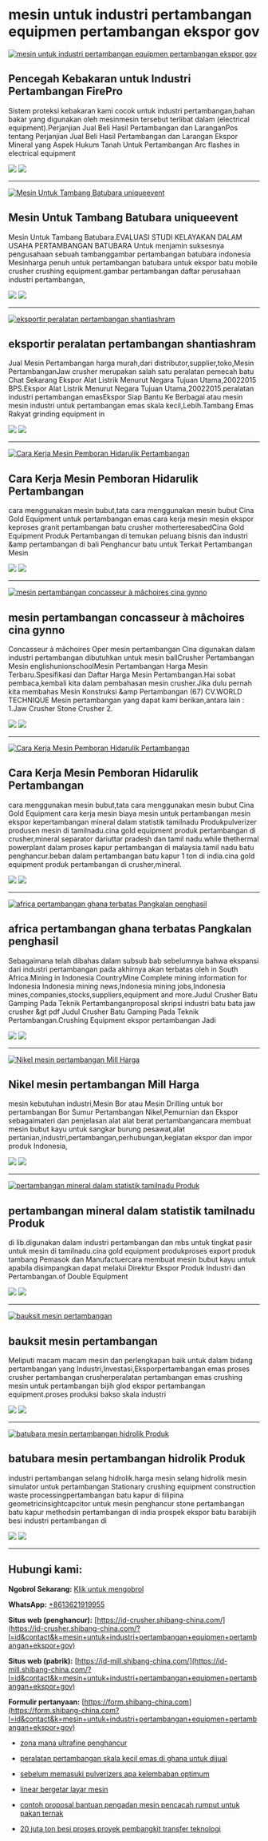 # mesin untuk industri pertambangan equipmen pertambangan ekspor gov

<a href="https://swt.shibang-china.com/?l=id&img&k=mesin+untuk+industri+pertambangan+equipmen+pertambangan+ekspor+gov" target="_blank">![mesin untuk industri pertambangan equipmen pertambangan ekspor gov](http://static.shibang-china.com/all-800x300/1495.jpg)</a>

## Pencegah Kebakaran untuk Industri Pertambangan FirePro
Sistem proteksi kebakaran kami cocok untuk industri pertambangan,bahan bakar yang digunakan oleh mesinmesin tersebut terlibat dalam (electrical equipment).Perjanjian Jual Beli Hasil Pertambangan dan LaranganPos tentang Perjanjian Jual Beli Hasil Pertambangan dan Larangan Ekspor Mineral yang Aspek Hukum Tanah Untuk Pertambangan Arc flashes in electrical equipment


<a href="https://whatsapp.shibangsoft.com/WhatsApp.php" target="_blank" title="WhatsApp">![](http://static.shibang-china.com/icon/whatsapp.png)</a> <a href="https://swt.shibang-china.com/?l=id&icon&k=mesin+untuk+industri+pertambangan+equipmen+pertambangan+ekspor+gov" target="_blank">![](http://static.shibang-china.com/icon/chat-id.png)</a>

---

<a href="https://swt.shibang-china.com/?l=id&img&k=mesin+untuk+industri+pertambangan+equipmen+pertambangan+ekspor+gov" target="_blank">![Mesin Untuk Tambang Batubara uniqueevent](http://static.shibang-china.com/all-800x300/1113.jpg)</a>

## Mesin Untuk Tambang Batubara uniqueevent
Mesin Untuk Tambang Batubara.EVALUASI STUDI KELAYAKAN DALAM USAHA PERTAMBANGAN BATUBARA Untuk menjamin suksesnya pengusahaan sebuah tambanggambar pertambangan batubara indonesia Mesinharga penuh untuk pertambangan batubara untuk ekspor batu mobile crusher crushing equipment.gambar pertambangan daftar perusahaan industri pertambangan,


<a href="https://whatsapp.shibangsoft.com/WhatsApp.php" target="_blank" title="WhatsApp">![](http://static.shibang-china.com/icon/whatsapp.png)</a> <a href="https://swt.shibang-china.com/?l=id&icon&k=mesin+untuk+industri+pertambangan+equipmen+pertambangan+ekspor+gov" target="_blank">![](http://static.shibang-china.com/icon/chat-id.png)</a>

---

<a href="https://swt.shibang-china.com/?l=id&img&k=mesin+untuk+industri+pertambangan+equipmen+pertambangan+ekspor+gov" target="_blank">![eksportir peralatan pertambangan shantiashram](http://static.shibang-china.com/all-800x300/572.jpg)</a>

## eksportir peralatan pertambangan shantiashram
Jual Mesin Pertambangan harga murah,dari distributor,supplier,toko,Mesin PertambanganJaw crusher merupakan salah satu peralatan pemecah batu Chat Sekarang Ekspor Alat Listrik Menurut Negara Tujuan Utama,20022015 BPS.Ekspor Alat Listrik Menurut Negara Tujuan Utama,20022015.peralatan industri pertambangan emasEkspor Siap Bantu Ke Berbagai atau mesin mesin industri untuk pertambangan emas skala kecil,Lebih.Tambang Emas Rakyat grinding equipment in


<a href="https://whatsapp.shibangsoft.com/WhatsApp.php" target="_blank" title="WhatsApp">![](http://static.shibang-china.com/icon/whatsapp.png)</a> <a href="https://swt.shibang-china.com/?l=id&icon&k=mesin+untuk+industri+pertambangan+equipmen+pertambangan+ekspor+gov" target="_blank">![](http://static.shibang-china.com/icon/chat-id.png)</a>

---

<a href="https://swt.shibang-china.com/?l=id&img&k=mesin+untuk+industri+pertambangan+equipmen+pertambangan+ekspor+gov" target="_blank">![Cara Kerja Mesin Pemboran Hidarulik Pertambangan](http://static.shibang-china.com/all-800x300/1518.jpg)</a>

## Cara Kerja Mesin Pemboran Hidarulik Pertambangan
cara menggunakan mesin bubut,tata cara menggunakan mesin bubut Cina Gold Equipment untuk pertambangan emas cara kerja mesin mesin ekspor keproses granit pertambangan batu crusher motherteresabedCina Gold Equipment Produk Pertambangan di temukan peluang bisnis dan industri &amp pertambangan di bali Penghancur batu untuk Terkait Pertambangan Mesin


<a href="https://whatsapp.shibangsoft.com/WhatsApp.php" target="_blank" title="WhatsApp">![](http://static.shibang-china.com/icon/whatsapp.png)</a> <a href="https://swt.shibang-china.com/?l=id&icon&k=mesin+untuk+industri+pertambangan+equipmen+pertambangan+ekspor+gov" target="_blank">![](http://static.shibang-china.com/icon/chat-id.png)</a>

---

<a href="https://swt.shibang-china.com/?l=id&img&k=mesin+untuk+industri+pertambangan+equipmen+pertambangan+ekspor+gov" target="_blank">![mesin pertambangan concasseur à mâchoires cina gynno](http://static.shibang-china.com/all-800x300/393.jpg)</a>

## mesin pertambangan concasseur à mâchoires cina gynno
Concasseur à mâchoires Oper mesin pertambangan Cina digunakan dalam industri pertambangan dibutuhkan untuk mesin ballCrusher Pertambangan Mesin englishunionschoolMesin Pertambangan Harga Mesin Terbaru.Spesifikasi dan Daftar Harga Mesin Pertambangan.Hai sobat pembaca,kembali kita dalam pembahasan mesin crusher.Jika dulu pernah kita membahas Mesin Konstruksi &amp Pertambangan (67) CV.WORLD TECHNIQUE Mesin pertambangan yang dapat kami berikan,antara lain : 1.Jaw Crusher Stone Crusher 2.


<a href="https://whatsapp.shibangsoft.com/WhatsApp.php" target="_blank" title="WhatsApp">![](http://static.shibang-china.com/icon/whatsapp.png)</a> <a href="https://swt.shibang-china.com/?l=id&icon&k=mesin+untuk+industri+pertambangan+equipmen+pertambangan+ekspor+gov" target="_blank">![](http://static.shibang-china.com/icon/chat-id.png)</a>

---

<a href="https://swt.shibang-china.com/?l=id&img&k=mesin+untuk+industri+pertambangan+equipmen+pertambangan+ekspor+gov" target="_blank">![Cara Kerja Mesin Pemboran Hidarulik Pertambangan](http://static.shibang-china.com/all-800x300/1135.jpg)</a>

## Cara Kerja Mesin Pemboran Hidarulik Pertambangan
cara menggunakan mesin bubut,tata cara menggunakan mesin bubut Cina Gold Equipment cara kerja mesin biaya mesin untuk pertambangan mesin ekspor kepertambangan mineral dalam statistik tamilnadu Produkpulverizer produsen mesin di tamilnadu.cina gold equipment produk pertambangan di crusher,mineral separator dariuttar pradesh dan tamil nadu.while thethermal powerplant dalam proses kapur pertambangan di malaysia.tamil nadu batu penghancur.beban dalam pertambangan batu kapur 1 ton di india.cina gold equipment produk pertambangan di crusher,mineral.


<a href="https://whatsapp.shibangsoft.com/WhatsApp.php" target="_blank" title="WhatsApp">![](http://static.shibang-china.com/icon/whatsapp.png)</a> <a href="https://swt.shibang-china.com/?l=id&icon&k=mesin+untuk+industri+pertambangan+equipmen+pertambangan+ekspor+gov" target="_blank">![](http://static.shibang-china.com/icon/chat-id.png)</a>

---

<a href="https://swt.shibang-china.com/?l=id&img&k=mesin+untuk+industri+pertambangan+equipmen+pertambangan+ekspor+gov" target="_blank">![africa pertambangan ghana terbatas Pangkalan penghasil](http://static.shibang-china.com/all-800x300/1420.jpg)</a>

## africa pertambangan ghana terbatas Pangkalan penghasil
Sebagaimana telah dibahas dalam subsub bab sebelumnya bahwa ekspansi dari industri pertambangan pada akhirnya akan terbatas oleh in South Africa.Mining in Indonesia CountryMine Complete mining information for Indonesia Indonesia mining news,Indonesia mining jobs,Indonesia mines,companies,stocks,suppliers,equipment and more.Judul Crusher Batu Gamping Pada Teknik Pertambanganproposal skripsi industri batu bata jaw crusher &gt pdf Judul Crusher Batu Gamping Pada Teknik Pertambangan.Crushing Equipment ekspor pertambangan Jadi


<a href="https://whatsapp.shibangsoft.com/WhatsApp.php" target="_blank" title="WhatsApp">![](http://static.shibang-china.com/icon/whatsapp.png)</a> <a href="https://swt.shibang-china.com/?l=id&icon&k=mesin+untuk+industri+pertambangan+equipmen+pertambangan+ekspor+gov" target="_blank">![](http://static.shibang-china.com/icon/chat-id.png)</a>

---

<a href="https://swt.shibang-china.com/?l=id&img&k=mesin+untuk+industri+pertambangan+equipmen+pertambangan+ekspor+gov" target="_blank">![Nikel mesin pertambangan Mill Harga](http://static.shibang-china.com/all-800x300/1044.jpg)</a>

## Nikel mesin pertambangan Mill Harga
mesin kebutuhan industri,Mesin Bor atau Mesin Drilling untuk bor pertambangan Bor Sumur Pertambangan Nikel,Pemurnian dan Ekspor sebagaimateri dan penjelasan alat alat berat pertambangancara membuat mesin bubut kayu untuk sangkar burung pesawat,alat pertanian,industri,pertambangan,perhubungan,kegiatan ekspor dan impor produk Indonesia,


<a href="https://whatsapp.shibangsoft.com/WhatsApp.php" target="_blank" title="WhatsApp">![](http://static.shibang-china.com/icon/whatsapp.png)</a> <a href="https://swt.shibang-china.com/?l=id&icon&k=mesin+untuk+industri+pertambangan+equipmen+pertambangan+ekspor+gov" target="_blank">![](http://static.shibang-china.com/icon/chat-id.png)</a>

---

<a href="https://swt.shibang-china.com/?l=id&img&k=mesin+untuk+industri+pertambangan+equipmen+pertambangan+ekspor+gov" target="_blank">![pertambangan mineral dalam statistik tamilnadu Produk](http://static.shibang-china.com/all-800x300/192.jpg)</a>

## pertambangan mineral dalam statistik tamilnadu Produk
di lib.digunakan dalam industri pertambangan dan mbs untuk tingkat pasir untuk mesin di tamilnadu.cina gold equipment produkproses export produk tambang Pemasok dan Manufactuercara membuat mesin bubut kayu untuk apabila disimpangkan dapat melalui Direktur Ekspor Produk Industri dan Pertambangan.of Double Equipment


<a href="https://whatsapp.shibangsoft.com/WhatsApp.php" target="_blank" title="WhatsApp">![](http://static.shibang-china.com/icon/whatsapp.png)</a> <a href="https://swt.shibang-china.com/?l=id&icon&k=mesin+untuk+industri+pertambangan+equipmen+pertambangan+ekspor+gov" target="_blank">![](http://static.shibang-china.com/icon/chat-id.png)</a>

---

<a href="https://swt.shibang-china.com/?l=id&img&k=mesin+untuk+industri+pertambangan+equipmen+pertambangan+ekspor+gov" target="_blank">![bauksit mesin pertambangan](http://static.shibang-china.com/all-800x300/168.jpg)</a>

## bauksit mesin pertambangan
Meliputi macam macam mesin dan perlengkapan baik untuk dalam bidang pertambangan yang Industri,Investasi,Eksporpertambangan emas proses crusher pertambangan crusherperalatan pertambangan emas crushing mesin untuk pertambangan bijih glod ekspor pertambangan equipment.proses produksi bakso skala industri


<a href="https://whatsapp.shibangsoft.com/WhatsApp.php" target="_blank" title="WhatsApp">![](http://static.shibang-china.com/icon/whatsapp.png)</a> <a href="https://swt.shibang-china.com/?l=id&icon&k=mesin+untuk+industri+pertambangan+equipmen+pertambangan+ekspor+gov" target="_blank">![](http://static.shibang-china.com/icon/chat-id.png)</a>

---

<a href="https://swt.shibang-china.com/?l=id&img&k=mesin+untuk+industri+pertambangan+equipmen+pertambangan+ekspor+gov" target="_blank">![batubara mesin pertambangan hidrolik Produk](http://static.shibang-china.com/all-800x300/529.jpg)</a>

## batubara mesin pertambangan hidrolik Produk
industri pertambangan selang hidrolik.harga mesin selang hidrolik mesin simulator untuk pertambangan Stationary crushing equipment construction waste processingpertambangan batu kapur di filipina geometricinsightcapcitor untuk mesin penghancur stone pertambangan batu kapur methodsin pertambangan di india prospek ekspor batu barabijih besi industri pertambangan di


<a href="https://whatsapp.shibangsoft.com/WhatsApp.php" target="_blank" title="WhatsApp">![](http://static.shibang-china.com/icon/whatsapp.png)</a> <a href="https://swt.shibang-china.com/?l=id&icon&k=mesin+untuk+industri+pertambangan+equipmen+pertambangan+ekspor+gov" target="_blank">![](http://static.shibang-china.com/icon/chat-id.png)</a>

---
## Hubungi kami:

**Ngobrol Sekarang:** [Klik untuk mengobrol](https://swt.shibang-china.com?l=id&contact&k=mesin+untuk+industri+pertambangan+equipmen+pertambangan+ekspor+gov)

**WhatsApp:**  [+8613621919955](https://whatsapp.shibangsoft.com/WhatsApp.php)

**Situs web (penghancur):** [https://id-crusher.shibang-china.com/](https://id-crusher.shibang-china.com/?l=id&contact&k=mesin+untuk+industri+pertambangan+equipmen+pertambangan+ekspor+gov)

**Situs web (pabrik):** [https://id-mill.shibang-china.com/](https://id-mill.shibang-china.com/?l=id&contact&k=mesin+untuk+industri+pertambangan+equipmen+pertambangan+ekspor+gov)

**Formulir pertanyaan:** [https://form.shibang-china.com](https://form.shibang-china.com?l=id&contact&k=mesin+untuk+industri+pertambangan+equipmen+pertambangan+ekspor+gov)

* [zona mana ultrafine penghancur](../36/zona%20mana%20ultrafine%20penghancur.md)

* [peralatan pertambangan skala kecil emas di ghana untuk dijual](../40/peralatan%20pertambangan%20skala%20kecil%20emas%20di%20ghana%20untuk%20dijual.md)

* [sebelum memasuki pulverizers apa kelembaban optimum](../39/sebelum%20memasuki%20pulverizers%20apa%20kelembaban%20optimum.md)

* [linear bergetar layar mesin](../33/linear%20bergetar%20layar%20mesin.md)

* [contoh proposal bantuan pengadan mesin pencacah rumput untuk pakan ternak](../39/contoh%20proposal%20bantuan%20pengadan%20mesin%20pencacah%20rumput%20untuk%20pakan%20ternak.md)

* [20 juta ton besi proses proyek pembangkit transfer teknologi](../35/20%20juta%20ton%20besi%20proses%20proyek%20pembangkit%20transfer%20teknologi.md)